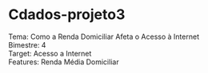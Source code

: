 # Cdados-projeto3<br>
Tema: Como a Renda Domiciliar Afeta o Acesso à Internet <br>
Bimestre: 4 <br>
Target: Acesso a Internet <br>
Features: Renda Média Domiciliar <br>
#
